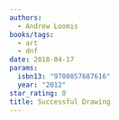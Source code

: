 ```yaml
---
authors:
  - Andrew Loomis
books/tags:
  - art
  - dnf
date: 2018-04-17
params:
  isbn13: "9780857687616"
  year: "2012"
star_rating: 0
title: Successful Drawing
---
```


<!--more-->
